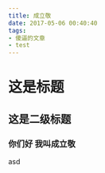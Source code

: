 ```yaml
---
title: 成立敬
date: 2017-05-06 00:40:40
tags: 
- 傻逼的文章
- test
---
```

# 这是标题
## 这是二级标题
### 你们好 我叫成立敬
asd
